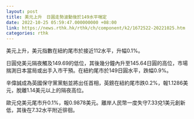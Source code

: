 ```yaml
---
layout: post
title: 美元上升　日圓走勢波動後於149水平喘定
date: 2022-10-25 05:59:47.000000000 +08:00
link: https://news.rthk.hk/rthk/ch/component/k2/1672522-20221025.htm
categories: rthk
---
```


美元上升，美元指數在紐約尾市於接近112水平，升幅0.1%。

日圓兌美元隔夜觸及149.69的低位，其後幾分鐘內升至145.64日圓的高位，市場揣測日本當局或出手入市干預。在紐約尾市於149日圓水平，跌幅0.9%。

辛偉誠成為英國保守黨黨魁並將出任首相，英鎊在紐約尾市跌0.2%，報1.1286美元，脫離1.14美元以上的隔夜高位。

歐元兌美元尾市升0.1%，報0.9878美元。離岸人民幣一度失守7.33兌1美元創新低，其後在7.32水平附近徘徊。
